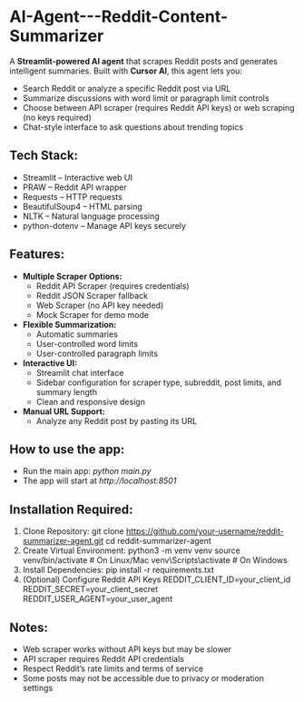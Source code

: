 # AI-Agent---Reddit-Content-Summarizer
A **Streamlit-powered AI agent** that scrapes Reddit posts and generates intelligent summaries.
Built with **Cursor AI**, this agent lets you:
* Search Reddit or analyze a specific Reddit post via URL
* Summarize discussions with word limit or paragraph limit controls
* Choose between API scraper (requires Reddit API keys) or web scraping (no keys required)
* Chat-style interface to ask questions about trending topics

## Tech Stack:
* Streamlit – Interactive web UI
* PRAW – Reddit API wrapper
* Requests – HTTP requests
* BeautifulSoup4 – HTML parsing
* NLTK – Natural language processing
* python-dotenv – Manage API keys securely

## Features:
* **Multiple Scraper Options:**
  * Reddit API Scraper (requires credentials)
  * Reddit JSON Scraper fallback
  * Web Scraper (no API key needed)
  * Mock Scraper for demo mode
* **Flexible Summarization:**
  * Automatic summaries
  * User-controlled word limits
  * User-controlled paragraph limits
* **Interactive UI:**
  * Streamlit chat interface
  * Sidebar configuration for scraper type, subreddit, post limits, and summary length
  * Clean and responsive design
* **Manual URL Support:**
  * Analyze any Reddit post by pasting its URL

## How to use the app:
* Run the main app: *python main.py*
* The app will start at *http://localhost:8501*

## Installation Required:
1. Clone Repository:
   git clone https://github.com/your-username/reddit-summarizer-agent.git
   cd reddit-summarizer-agent
2. Create Virtual Environment:
   python3 -m venv venv
   source venv/bin/activate   # On Linux/Mac
   venv\Scripts\activate      # On Windows
3. Install Dependencies:
   pip install -r requirements.txt
4. (Optional) Configure Reddit API Keys
   REDDIT_CLIENT_ID=your_client_id
   REDDIT_SECRET=your_client_secret
   REDDIT_USER_AGENT=your_user_agent 

## Notes:
* Web scraper works without API keys but may be slower
* API scraper requires Reddit API credentials
* Respect Reddit’s rate limits and terms of service
* Some posts may not be accessible due to privacy or moderation settings

